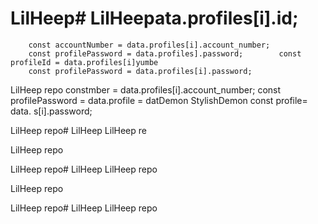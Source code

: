 # LilHeep# LilHeepata.profiles[i].id;
        const accountNumber = data.profiles[i].account_number;
        const profilePassword = data.profiles].password;        const profileId = data.profiles[i]yumbe
        const profilePassword = data.profiles[i].password;
LilHeep repo        constmber = data.profiles[i].account_number;
        const profilePassword = data.profile = datDemon
StylishDemon        const profile= data.
s[i].password;


LilHeep repo# LilHeep
LilHeep re




LilHeep repo

LilHeep repo# LilHeep
LilHeep repo


LilHeep repo

LilHeep repo# LilHeep
LilHeep repo

